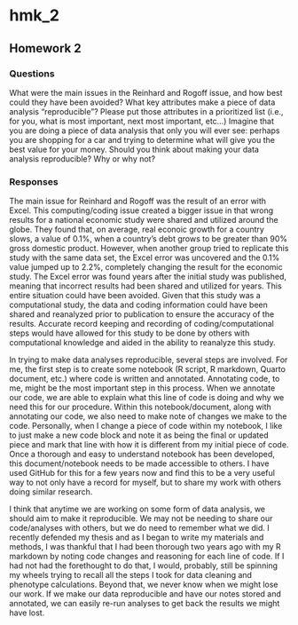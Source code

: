 # hmk_2

## Homework 2

### Questions

What were the main issues in the Reinhard and Rogoff issue, and how best
could they have been avoided? What key attributes make a piece of data
analysis “reproducible”? Please put those attributes in a prioritized
list (i.e., for you, what is most important, next most important, etc…)
Imagine that you are doing a piece of data analysis that only you will
ever see: perhaps you are shopping for a car and trying to determine
what will give you the best value for your money. Should you think about
making your data analysis reproducible? Why or why not?

### Responses

The main issue for Reinhard and Rogoff was the result of an error with
Excel. This computing/coding issue created a bigger issue in that wrong
results for a national economic study were shared and utilized around
the globe. They found that, on average, real econoic growth for a
country slows, a value of 0.1%, when a country’s debt grows to be
greater than 90% gross domestic product. However, when another group
tried to replicate this study with the same data set, the Excel error
was uncovered and the 0.1% value jumped up to 2.2%, completely changing
the result for the economic study. The Excel error was found years after
the initial study was published, meaning that incorrect results had been
shared and utilized for years. This entire situation could have been
avoided. Given that this study was a computational study, the data and
coding information could have been shared and reanalyzed prior to
publication to ensure the accuracy of the results. Accurate record
keeping and recording of coding/computational steps would have allowed
for this study to be done by others with computational knowledge and
aided in the ability to reanalyze this study.

In trying to make data analyses reproducible, several steps are
involved. For me, the first step is to create some notebook (R script, R
markdown, Quarto document, etc.) where code is written and annotated.
Annotating code, to me, might be the most important step in this
process. When we annotate our code, we are able to explain what this
line of code is doing and why we need this for our procedure. Within
this notebook/document, along with annotating our code, we also need to
make note of changes we make to the code. Personally, when I change a
piece of code within my notebook, I like to just make a new code block
and note it as being the final or updated piece and mark that line with
how it is different from my initial piece of code. Once a thorough and
easy to understand notebook has been developed, this document/notebook
needs to be made accessible to others. I have used GitHub for this for a
few years now and find this to be a very useful way to not only have a
record for myself, but to share my work with others doing similar
research.

I think that anytime we are working on some form of data analysis, we
should aim to make it reproducible. We may not be needing to share our
code/analyses with others, but we do need to remember what we did. I
recently defended my thesis and as I began to write my materials and
methods, I was thankful that I had been thorough two years ago with my R
markdown by noting code changes and reasoning for each line of code. If
I had not had the forethought to do that, I would, probably, still be
spinning my wheels trying to recall all the steps I took for data
cleaning and phenotype calculations. Beyond that, we never know when we
might lose our work. If we make our data reproducible and have our notes
stored and annotated, we can easily re-run analyses to get back the
results we might have lost.
